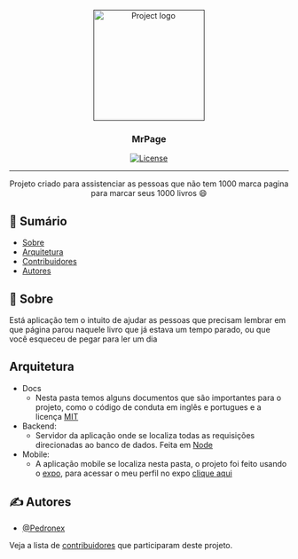 <p align="center">
  <a href="" rel="noopener">
 <img width=200px height=200px src="https://imgur.com/RqpIwwM.png" alt="Project logo"></a>
</p>

<h3 align="center">MrPage</h3>

<div align="center">

[![License](https://img.shields.io/badge/license-MIT-blue.svg)](/LICENSE)

</div>

---

<p align="center">Projeto criado para assistenciar as pessoas que não tem 1000 marca pagina para marcar seus 1000 livros 😄
    <br> 
</p>

## 📝 Sumário

- [Sobre](#about)
- [Arquitetura](#pattern)
- [Contribuidores](../docs/CONTRIBUTING.md)
- [Autores](#authors)

## 🧐 Sobre <a name = "about"></a>

Está aplicação tem o intuito de ajudar as pessoas que precisam lembrar em que página parou naquele livro que já estava um tempo parado, ou
que você esqueceu de pegar para ler um dia

## Arquitetura <a name = "pattern"></a>

- Docs
  - Nesta pasta temos alguns documentos que são importantes para o projeto, como o código de conduta em inglês e portugues e a licença [MIT](../docs/LICENSE)
- Backend:
  - Servidor da aplicação onde se localiza todas as requisições direcionadas ao banco de dados. Feita em [Node](https://nodejs.org/en/)
- Mobile:
  - A aplicação mobile se localiza nesta pasta, o projeto foi feito usando o [expo](https://expo.io), para acessar o meu perfil no expo [clique aqui](https://expo.io/@pedronex)

## ✍️ Autores <a name = "authors"></a>

- [@Pedronex](https://github.com/Pedronex)

Veja a lista de [contribuidores](https://github.com/Pedronex/MrPage/contributors) que participaram deste projeto.
